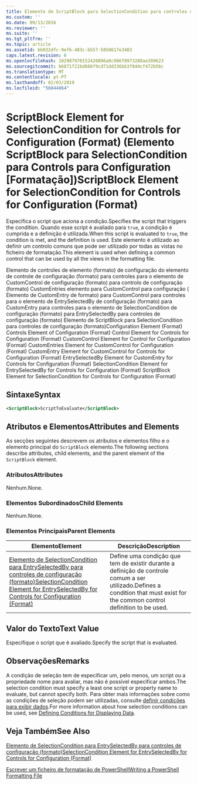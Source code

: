 ```yaml
---
title: Elemento de ScriptBlock para SelectionCondition para controles de configuração (formato) | Documentos da Microsoft
ms.custom: ''
ms.date: 09/13/2016
ms.reviewer: ''
ms.suite: ''
ms.tgt_pltfrm: ''
ms.topic: article
ms.assetid: bb032dfc-9ef6-403c-b557-5858617e3483
caps.latest.revision: 6
ms.openlocfilehash: 102987970152420896a0c986f0973280ae209623
ms.sourcegitcommit: b6871f21bd666f9cd71dd336bb3f844cf472b56c
ms.translationtype: MT
ms.contentlocale: pt-PT
ms.lasthandoff: 02/03/2019
ms.locfileid: "56844864"
---
```

# <a name="scriptblock-element-for-selectioncondition-for-controls-for-configuration-format"></a><span data-ttu-id="4237c-102">ScriptBlock Element for SelectionCondition for Controls for Configuration (Format) (Elemento ScriptBlock para SelectionCondition para Controls para Configuration [Formatação])</span><span class="sxs-lookup"><span data-stu-id="4237c-102">ScriptBlock Element for SelectionCondition for Controls for Configuration (Format)</span></span>

<span data-ttu-id="4237c-103">Especifica o script que aciona a condição.</span><span class="sxs-lookup"><span data-stu-id="4237c-103">Specifies the script that triggers the condition.</span></span> <span data-ttu-id="4237c-104">Quando esse script é avaliado para `true`, a condição é cumprida e a definição é utilizada.</span><span class="sxs-lookup"><span data-stu-id="4237c-104">When this script is evaluated to `true`, the condition is met, and the definition is used.</span></span> <span data-ttu-id="4237c-105">Este elemento é utilizado ao definir um controlo comuns que pode ser utilizado por todas as vistas no ficheiro de formatação.</span><span class="sxs-lookup"><span data-stu-id="4237c-105">This element is used when defining a common control that can be used by all the views in the formatting file.</span></span>

<span data-ttu-id="4237c-106">Elemento de controles de elemento (formato) de configuração do elemento de controle de configuração (formato) para controles para o elemento de CustomControl de configuração (formato) para controlo de configuração (formato) CustomEntries elemento para CustomControl para configuração ( Elemento de CustomEntry de formato) para CustomControl para controles para o elemento de EntrySelectedBy de configuração (formato) para CustomEntry para controles para o elemento de SelectionCondition de configuração (formato) para EntrySelectedBy para controles de configuração (formato) Elemento de ScriptBlock para SelectionCondition para controles de configuração (formato)</span><span class="sxs-lookup"><span data-stu-id="4237c-106">Configuration Element (Format) Controls Element of Configuration (Format) Control Element for Controls for Configuration (Format) CustomControl Element for Control for Configuration (Format) CustomEntries Element for CustomControl for Configuration (Format) CustomEntry Element for CustomControl for Controls for Configuration (Format) EntrySelectedBy Element for CustomEntry for Controls for Configuration (Format) SelectionCondition Element for EntrySelectedBy for Controls for Configuration (Format) ScriptBlock Element for SelectionCondition for Controls for Configuration (Format)</span></span>

## <a name="syntax"></a><span data-ttu-id="4237c-107">Sintaxe</span><span class="sxs-lookup"><span data-stu-id="4237c-107">Syntax</span></span>

```xml
<ScriptBlock>ScriptToEvaluate</ScriptBlock>
```

## <a name="attributes-and-elements"></a><span data-ttu-id="4237c-108">Atributos e Elementos</span><span class="sxs-lookup"><span data-stu-id="4237c-108">Attributes and Elements</span></span>

<span data-ttu-id="4237c-109">As secções seguintes descrevem os atributos e elementos filho e o elemento principal do `ScriptBlock` elemento.</span><span class="sxs-lookup"><span data-stu-id="4237c-109">The following sections describe attributes, child elements, and the parent element of the `ScriptBlock` element.</span></span>

### <a name="attributes"></a><span data-ttu-id="4237c-110">Atributos</span><span class="sxs-lookup"><span data-stu-id="4237c-110">Attributes</span></span>

<span data-ttu-id="4237c-111">Nenhum.</span><span class="sxs-lookup"><span data-stu-id="4237c-111">None.</span></span>

### <a name="child-elements"></a><span data-ttu-id="4237c-112">Elementos Subordinados</span><span class="sxs-lookup"><span data-stu-id="4237c-112">Child Elements</span></span>

<span data-ttu-id="4237c-113">Nenhum.</span><span class="sxs-lookup"><span data-stu-id="4237c-113">None.</span></span>

### <a name="parent-elements"></a><span data-ttu-id="4237c-114">Elementos Principais</span><span class="sxs-lookup"><span data-stu-id="4237c-114">Parent Elements</span></span>

|<span data-ttu-id="4237c-115">Elemento</span><span class="sxs-lookup"><span data-stu-id="4237c-115">Element</span></span>|<span data-ttu-id="4237c-116">Descrição</span><span class="sxs-lookup"><span data-stu-id="4237c-116">Description</span></span>|
|-------------|-----------------|
|[<span data-ttu-id="4237c-117">Elemento de SelectionCondition para EntrySelectedBy para controles de configuração (formato)</span><span class="sxs-lookup"><span data-stu-id="4237c-117">SelectionCondition Element for EntrySelectedBy for Controls for Configuration (Format)</span></span>](./selectioncondition-element-for-entryselectedby-for-controls-for-configuration-format.md)|<span data-ttu-id="4237c-118">Define uma condição que tem de existir durante a definição de controle comum a ser utilizado.</span><span class="sxs-lookup"><span data-stu-id="4237c-118">Defines a condition that must exist for the common control definition to be used.</span></span>|

## <a name="text-value"></a><span data-ttu-id="4237c-119">Valor do Texto</span><span class="sxs-lookup"><span data-stu-id="4237c-119">Text Value</span></span>

<span data-ttu-id="4237c-120">Especifique o script que é avaliado.</span><span class="sxs-lookup"><span data-stu-id="4237c-120">Specify the script that is evaluated.</span></span>

## <a name="remarks"></a><span data-ttu-id="4237c-121">Observações</span><span class="sxs-lookup"><span data-stu-id="4237c-121">Remarks</span></span>

<span data-ttu-id="4237c-122">A condição de seleção tem de especificar um, pelo menos, um script ou a propriedade nome para avaliar, mas não é possível especificar ambos.</span><span class="sxs-lookup"><span data-stu-id="4237c-122">The selection condition must specify a least one script or property name to evaluate, but cannot specify both.</span></span> <span data-ttu-id="4237c-123">Para obter mais informações sobre como as condições de seleção podem ser utilizadas, consulte [definir condições para exibir dados](./defining-conditions-for-displaying-data.md).</span><span class="sxs-lookup"><span data-stu-id="4237c-123">For more information about how selection conditions can be used, see [Defining Conditions for Displaying Data](./defining-conditions-for-displaying-data.md).</span></span>

## <a name="see-also"></a><span data-ttu-id="4237c-124">Veja Também</span><span class="sxs-lookup"><span data-stu-id="4237c-124">See Also</span></span>

[<span data-ttu-id="4237c-125">Elemento de SelectionCondition para EntrySelectedBy para controles de configuração (formato)</span><span class="sxs-lookup"><span data-stu-id="4237c-125">SelectionCondition Element for EntrySelectedBy for Controls for Configuration (Format)</span></span>](./selectioncondition-element-for-entryselectedby-for-controls-for-configuration-format.md)

[<span data-ttu-id="4237c-126">Escrever um ficheiro de formatação de PowerShell</span><span class="sxs-lookup"><span data-stu-id="4237c-126">Writing a PowerShell Formatting File</span></span>](./writing-a-powershell-formatting-file.md)
